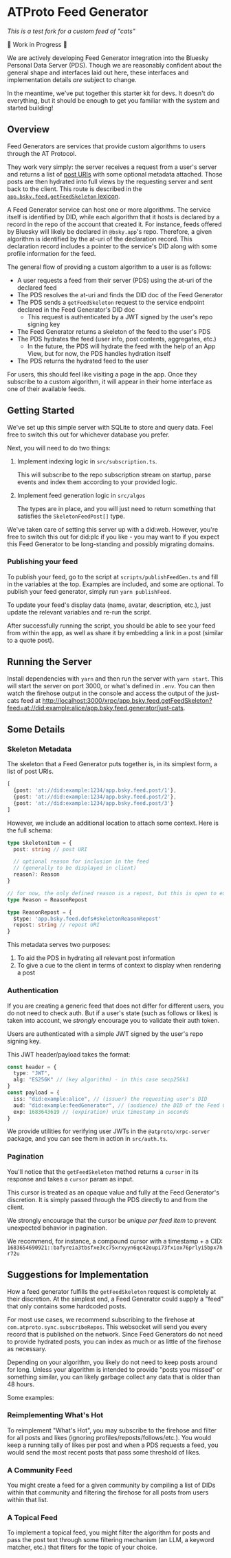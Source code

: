 # ATProto Feed Generator

*This is a test fork for a custom feed of "cats"*

🚧 Work in Progress 🚧 

We are actively developing Feed Generator integration into the Bluesky Personal Data Server (PDS). Though we are reasonably confident about the general shape and interfaces laid out here, these interfaces and implementation details _are_ subject to change. 

In the meantime, we've put together this starter kit for devs. It doesn't do everything, but it should be enough to get you familiar with the system and started building!

## Overview

Feed Generators are services that provide custom algorithms to users through the AT Protocol.

They work very simply: the server receives a request from a user's server and returns a list of [post URIs](https://atproto.com/specs/at-uri-scheme) with some optional metadata attached. Those posts are then hydrated into full views by the requesting server and sent back to the client. This route is described in the [`app.bsky.feed.getFeedSkeleton` lexicon](https://atproto.com/lexicons/app-bsky-feed#appbskyfeedgetfeedskeleton).

A Feed Generator service can host one or more algorithms. The service itself is identified by DID, while each algorithm that it hosts is declared by a record in the repo of the account that created it. For instance, feeds offered by Bluesky will likely be declared in `@bsky.app`'s repo. Therefore, a given algorithm is identified by the at-uri of the declaration record. This declaration record includes a pointer to the service's DID along with some profile information for the feed.

The general flow of providing a custom algorithm to a user is as follows:
- A user requests a feed from their server (PDS) using the at-uri of the declared feed
- The PDS resolves the at-uri and finds the DID doc of the Feed Generator
- The PDS sends a `getFeedSkeleton` request to the service endpoint declared in the Feed Generator's DID doc
  - This request is authenticated by a JWT signed by the user's repo signing key
- The Feed Generator returns a skeleton of the feed to the user's PDS
- The PDS hydrates the feed (user info, post contents, aggregates, etc.)
  - In the future, the PDS will hydrate the feed with the help of an App View, but for now, the PDS handles hydration itself
- The PDS returns the hydrated feed to the user

For users, this should feel like visiting a page in the app. Once they subscribe to a custom algorithm, it will appear in their home interface as one of their available feeds.

## Getting Started

We've set up this simple server with SQLite to store and query data. Feel free to switch this out for whichever database you prefer.

Next, you will need to do two things:

1. Implement indexing logic in `src/subscription.ts`. 
   
   This will subscribe to the repo subscription stream on startup, parse events and index them according to your provided logic.

2. Implement feed generation logic in `src/algos`

   The types are in place, and you will just need to return something that satisfies the `SkeletonFeedPost[]` type.

We've taken care of setting this server up with a did:web. However, you're free to switch this out for did:plc if you like - you may want to if you expect this Feed Generator to be long-standing and possibly migrating domains.

### Publishing your feed

To publish your feed, go to the script at `scripts/publishFeedGen.ts` and fill in the variables at the top. Examples are included, and some are optional. To publish your feed generator, simply run `yarn publishFeed`.

To update your feed's display data (name, avatar, description, etc.), just update the relevant variables and re-run the script.

After successfully running the script, you should be able to see your feed from within the app, as well as share it by embedding a link in a post (similar to a quote post).

## Running the Server

Install dependencies with `yarn` and then run the server with `yarn start`. This will start the server on port 3000, or what's defined in `.env`. You can then watch the firehose output in the console and access the output of the just-cats feed at [http://localhost:3000/xrpc/app.bsky.feed.getFeedSkeleton?feed=at://did:example:alice/app.bsky.feed.generator/just-cats](http://localhost:3000/xrpc/app.bsky.feed.getFeedSkeleton?feed=at://did:example:alice/app.bsky.feed.generator/just-cats).

## Some Details

### Skeleton Metadata

The skeleton that a Feed Generator puts together is, in its simplest form, a list of post URIs.

```ts
[
  {post: 'at://did:example:1234/app.bsky.feed.post/1'},
  {post: 'at://did:example:1234/app.bsky.feed.post/2'},
  {post: 'at://did:example:1234/app.bsky.feed.post/3'}
]
```

However, we include an additional location to attach some context. Here is the full schema:

```ts
type SkeletonItem = {
  post: string // post URI

  // optional reason for inclusion in the feed
  // (generally to be displayed in client)
  reason?: Reason
}

// for now, the only defined reason is a repost, but this is open to extension
type Reason = ReasonRepost

type ReasonRepost = {
  $type: 'app.bsky.feed.defs#skeletonReasonRepost'
  repost: string // repost URI
}
```

This metadata serves two purposes:

1. To aid the PDS in hydrating all relevant post information
2. To give a cue to the client in terms of context to display when rendering a post

### Authentication

If you are creating a generic feed that does not differ for different users, you do not need to check auth. But if a user's state (such as follows or likes) is taken into account, we _strongly_ encourage you to validate their auth token.

Users are authenticated with a simple JWT signed by the user's repo signing key.

This JWT header/payload takes the format:
```ts
const header = {
  type: "JWT",
  alg: "ES256K" // (key algorithm) - in this case secp256k1
}
const payload = {
  iss: "did:example:alice", // (issuer) the requesting user's DID
  aud: "did:example:feedGenerator", // (audience) the DID of the Feed Generator
  exp: 1683643619 // (expiration) unix timestamp in seconds
}
```

We provide utilities for verifying user JWTs in the `@atproto/xrpc-server` package, and you can see them in action in `src/auth.ts`.

### Pagination
You'll notice that the `getFeedSkeleton` method returns a `cursor` in its response and takes a `cursor` param as input.

This cursor is treated as an opaque value and fully at the Feed Generator's discretion. It is simply passed through the PDS directly to and from the client.

We strongly encourage that the cursor be _unique per feed item_ to prevent unexpected behavior in pagination.

We recommend, for instance, a compound cursor with a timestamp + a CID:
`1683654690921::bafyreia3tbsfxe3cc75xrxyyn6qc42oupi73fxiox76prlyi5bpx7hr72u`

## Suggestions for Implementation

How a feed generator fulfills the `getFeedSkeleton` request is completely at their discretion. At the simplest end, a Feed Generator could supply a "feed" that only contains some hardcoded posts.

For most use cases, we recommend subscribing to the firehose at `com.atproto.sync.subscribeRepos`. This websocket will send you every record that is published on the network. Since Feed Generators do not need to provide hydrated posts, you can index as much or as little of the firehose as necessary.

Depending on your algorithm, you likely do not need to keep posts around for long. Unless your algorithm is intended to provide "posts you missed" or something similar, you can likely garbage collect any data that is older than 48 hours.

Some examples:

### Reimplementing What's Hot
To reimplement "What's Hot", you may subscribe to the firehose and filter for all posts and likes (ignoring profiles/reposts/follows/etc.). You would keep a running tally of likes per post and when a PDS requests a feed, you would send the most recent posts that pass some threshold of likes.

### A Community Feed
You might create a feed for a given community by compiling a list of DIDs within that community and filtering the firehose for all posts from users within that list.

### A Topical Feed
To implement a topical feed, you might filter the algorithm for posts and pass the post text through some filtering mechanism (an LLM, a keyword matcher, etc.) that filters for the topic of your choice.

